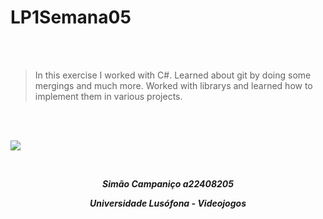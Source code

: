 # LP1Semana05

<br>
<br>

>In this exercise I worked with C#.
>Learned about git by doing some mergings and much more. Worked with librarys and learned how to implement them in various projects.

<br>
<br>

![](https://animeflix.com.br/wp-content/uploads/2025/01/Solo-leveling-1.jpg)


<br>


***<p style="text-align:center;">Simão Campaniço a22408205</p>***

***<p style="text-align:center;">Universidade Lusófona - Videojogos</p>***
